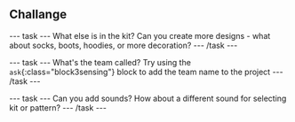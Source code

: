 ## Challange

--- task ---
What else is in the kit? Can you create more designs - what about socks, boots, hoodies, or more decoration?
--- /task ---

--- task ---
What's the team called? Try using the `ask`{:class="block3sensing"} block to add the team name to the project
--- /task ---

--- task ---
Can you add sounds? How about a different sound for selecting kit or pattern?
--- /task ---
